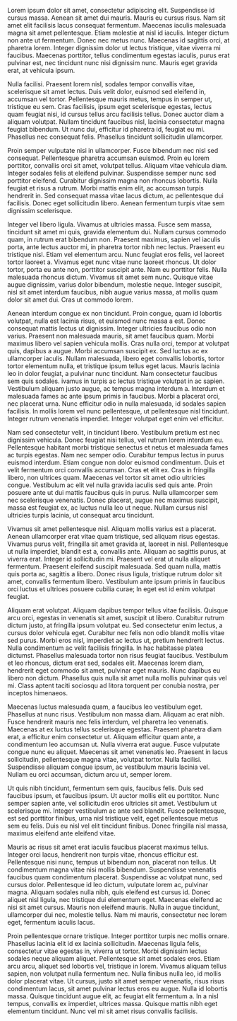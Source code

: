 Lorem ipsum dolor sit amet, consectetur adipiscing elit. Suspendisse id cursus massa. Aenean sit amet dui mauris. Mauris eu cursus risus. Nam sit amet elit facilisis lacus consequat fermentum. Maecenas iaculis malesuada magna sit amet pellentesque. Etiam molestie at nisl id iaculis. Integer dictum non ante ut fermentum. Donec nec metus nunc. Maecenas id sagittis orci, at pharetra lorem. Integer dignissim dolor ut lectus tristique, vitae viverra mi faucibus. Maecenas porttitor, tellus condimentum egestas iaculis, purus erat pulvinar est, nec tincidunt nunc nisi dignissim nunc. Mauris eget gravida erat, at vehicula ipsum.

Nulla facilisi. Praesent lorem nisl, sodales tempor convallis vitae, scelerisque sit amet lectus. Duis velit dolor, euismod sed eleifend in, accumsan vel tortor. 
Pellentesque mauris metus, tempus in semper ut, tristique eu sem. Cras facilisis, ipsum eget scelerisque egestas, lectus quam feugiat nisi, id cursus tellus arcu facilisis tellus. 
Donec auctor diam a aliquam volutpat. Nullam tincidunt faucibus nisl, lacinia consectetur magna feugiat bibendum. Ut nunc dui, efficitur id pharetra id, feugiat eu mi. Phasellus nec consequat felis. Phasellus tincidunt sollicitudin ullamcorper.


Proin semper vulputate nisi in ullamcorper. Fusce bibendum nec nisl sed consequat. 
Pellentesque pharetra accumsan euismod. Proin eu lorem porttitor, convallis orci sit amet, volutpat tellus. 
Aliquam vitae vehicula diam. Integer sodales felis at eleifend pulvinar. Suspendisse semper nunc sed porttitor eleifend. Curabitur dignissim magna non rhoncus lobortis. Nulla feugiat et risus a rutrum. Morbi mattis enim elit, ac accumsan turpis hendrerit in. Sed consequat massa vitae lacus dictum, ac pellentesque dui facilisis. Donec eget sollicitudin libero. Aenean fermentum turpis vitae sem dignissim scelerisque.

Integer vel libero ligula. Vivamus at ultricies massa. Fusce sem massa, tincidunt sit amet mi quis, gravida elementum dui. Nullam cursus commodo quam, in rutrum erat bibendum non. Praesent maximus, sapien vel iaculis porta, ante lectus auctor mi, in pharetra tortor nibh nec lectus. Praesent eu tristique nisl. Etiam vel elementum arcu. Nunc feugiat eros felis, vel laoreet tortor laoreet a. Vivamus eget nunc vitae nunc laoreet rhoncus. Ut dolor tortor, porta eu ante non, porttitor suscipit ante. Nam eu porttitor felis. Nulla malesuada rhoncus dictum. Vivamus sit amet sem nunc. Quisque vitae augue dignissim, varius dolor bibendum, molestie neque. Integer suscipit, nisl sit amet interdum faucibus, nibh augue varius massa, at mollis quam dolor sit amet dui. Cras ut commodo lorem.

Aenean interdum congue ex non tincidunt. Proin congue, quam id lobortis volutpat, nulla est lacinia risus, et euismod nunc massa a est. Donec consequat mattis lectus ut dignissim. Integer ultricies faucibus odio non varius. Praesent non malesuada mauris, sit amet faucibus quam. Morbi maximus libero vel sapien vehicula mollis. Cras nulla orci, tempor at volutpat quis, dapibus a augue. Morbi accumsan suscipit ex. Sed luctus ac ex ullamcorper iaculis. Nullam malesuada, libero eget convallis lobortis, tortor tortor elementum nulla, et tristique ipsum tellus eget lacus. Mauris lacinia leo in dolor feugiat, a pulvinar nunc tincidunt. Nam consectetur faucibus sem quis sodales.
ivamus in turpis ac lectus tristique volutpat in ac sapien. Vestibulum aliquam justo augue, ac tempus magna interdum a. Interdum et malesuada fames ac ante ipsum primis in faucibus. Morbi a placerat orci, nec placerat urna. Nunc efficitur odio in nulla malesuada, id sodales sapien facilisis. In mollis lorem vel nunc pellentesque, ut pellentesque nisl tincidunt. Integer rutrum venenatis imperdiet. Integer volutpat eget enim vel efficitur.

Nam sed consectetur velit, in tincidunt libero. Vestibulum pretium est nec dignissim vehicula.
Donec feugiat nisi tellus, vel rutrum lorem interdum eu. Pellentesque habitant morbi tristique senectus et netus et malesuada fames ac turpis egestas. 
Nam nec semper odio. Curabitur tempus lectus in purus euismod interdum. Etiam congue non dolor euismod condimentum. Duis et velit fermentum orci convallis accumsan. Cras et elit ex. 
Cras in fringilla libero, non ultrices quam. Maecenas vel tortor sit amet odio ultricies congue. Vestibulum ac elit vel nulla gravida iaculis sed quis ante. Proin posuere ante ut dui mattis faucibus quis in purus. 
Nulla ullamcorper sem nec scelerisque venenatis. Donec placerat, augue nec maximus suscipit, massa est feugiat ex, ac luctus nulla leo ut neque. Nullam cursus nisl ultricies turpis lacinia, ut consequat arcu tincidunt.

Vivamus sit amet pellentesque nisl. 
Aliquam mollis varius est a placerat. Aenean ullamcorper erat vitae quam tristique, sed aliquam risus egestas. Vivamus purus velit, fringilla sit amet gravida at, laoreet in nisl. Pellentesque ut nulla imperdiet, blandit est a, convallis ante. Aliquam ac sagittis purus, at viverra erat. Integer id sollicitudin mi. Praesent vel erat ut nulla aliquet fermentum. Praesent eleifend suscipit malesuada. Sed quam nulla, mattis quis porta ac, sagittis a libero. Donec risus ligula, tristique rutrum dolor sit amet, convallis fermentum libero. Vestibulum ante ipsum primis in faucibus orci luctus et ultrices posuere cubilia curae; In eget est id enim volutpat feugiat.

Aliquam erat volutpat. Aliquam dapibus tempor tellus vitae facilisis. Quisque arcu orci, egestas in venenatis sit amet, suscipit ut libero. Curabitur rutrum dictum justo, at fringilla ipsum volutpat eu. Sed consectetur enim lectus, a cursus dolor vehicula eget. Curabitur nec felis non odio blandit mollis vitae sed purus. Morbi eros nisl, imperdiet ac lectus ut, pretium hendrerit lectus. Nulla condimentum ac velit facilisis fringilla. In hac habitasse platea dictumst. Phasellus malesuada tortor non risus feugiat faucibus. Vestibulum et leo rhoncus, dictum erat sed, sodales elit. Maecenas lorem diam, hendrerit eget commodo sit amet, pulvinar eget mauris. Nunc dapibus eu libero non dictum. Phasellus quis nulla sit amet nulla mollis pulvinar quis vel mi. Class aptent taciti sociosqu ad litora torquent per conubia nostra, per inceptos himenaeos.

Maecenas luctus malesuada quam, a faucibus leo vestibulum eget. Phasellus at nunc risus. Vestibulum non massa diam. Aliquam ac erat nibh. Fusce hendrerit mauris nec felis interdum, vel pharetra leo venenatis. Maecenas at ex luctus tellus scelerisque egestas. Praesent pharetra diam erat, a efficitur enim consectetur ut. Aliquam efficitur quam ante, a condimentum leo accumsan ut. Nulla viverra erat augue. Fusce vulputate congue nunc eu aliquet. Maecenas sit amet venenatis leo. Praesent in lacus sollicitudin, pellentesque magna vitae, volutpat tortor. Nulla facilisi. Suspendisse aliquam congue ipsum, ac vestibulum mauris lacinia vel. Nullam eu orci accumsan, dictum arcu ut, semper lorem.

Ut quis nibh tincidunt, fermentum sem quis, faucibus felis. Duis sed faucibus ipsum, et faucibus ipsum. Ut auctor mollis elit eu porttitor. Nunc semper sapien ante, vel sollicitudin eros ultricies sit amet. Vestibulum ut scelerisque mi. Integer vestibulum ac ante sed blandit. Fusce pellentesque, est sed porttitor finibus, urna nisl tristique velit, eget pellentesque metus sem eu felis. Duis eu nisl vel elit tincidunt finibus. Donec fringilla nisl massa, maximus eleifend ante eleifend vitae.

Mauris ac risus sit amet erat iaculis faucibus placerat maximus tellus. Integer orci lacus, hendrerit non turpis vitae, rhoncus efficitur est. Pellentesque nisi nunc, tempus ut bibendum non, placerat non tellus. Ut condimentum magna vitae nisi mollis bibendum. Suspendisse venenatis faucibus quam condimentum placerat. Suspendisse ac volutpat nunc, sed cursus dolor. Pellentesque id leo dictum, vulputate lorem ac, pulvinar magna. Aliquam sodales nulla nibh, quis eleifend est cursus id. Donec aliquet nisl ligula, nec tristique dui elementum eget. Maecenas eleifend ac nisi sit amet cursus. Mauris non eleifend mauris. Nulla in augue tincidunt, ullamcorper dui nec, molestie tellus. Nam mi mauris, consectetur nec lorem eget, fermentum iaculis lacus.

Proin pellentesque ornare tristique. Integer porttitor turpis nec mollis ornare. Phasellus lacinia elit id ex lacinia sollicitudin. Maecenas ligula felis, consectetur vitae egestas in, viverra ut tortor. Morbi dignissim lectus sodales neque aliquam aliquet. Pellentesque sit amet sodales eros. Etiam arcu arcu, aliquet sed lobortis vel, tristique in lorem. Vivamus aliquam tellus sapien, non volutpat nulla fermentum nec. Nulla finibus nulla leo, id mollis dolor placerat vitae. Ut cursus, justo sit amet semper venenatis, risus risus condimentum lacus, sit amet pulvinar lectus eros eu augue. Nulla id lobortis massa. Quisque tincidunt augue elit, ac feugiat elit fermentum a. In a nisl tempus, convallis ex imperdiet, ultrices massa. Quisque mattis nibh eget elementum tincidunt. Nunc vel mi sit amet risus convallis facilisis.
